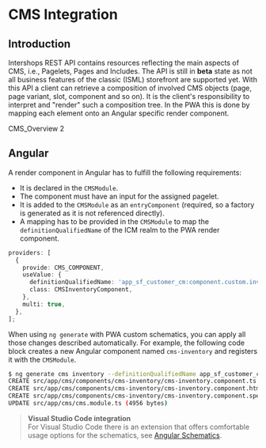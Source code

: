 # CMS Integration

## Introduction

Intershops REST API contains resources reflecting the main aspects of CMS, i.e., Pagelets, Pages and Includes. The API is still in **beta** state as not all business features of the classic (ISML) storefront are supported yet. With this API a client can retrieve a composition of involved CMS objects (page, page variant, slot, component and so on). It is the client's responsibility to interpret and "render" such a composition tree. In the PWA this is done by mapping each element onto an Angular specific render component.

CMS_Overview 2

## Angular

A render component in Angular has to fulfill the following requirements:

- It is declared in the `CMSModule`.
- The component must have an input for the assigned pagelet.
- It is added to the `CMSModule` as an `entryComponent` (required, so a factory is generated as it is not referenced directly).
- A mapping has to be provided in the `CMSModule` to map the `definitionQualifiedName` of the ICM realm to the PWA render component.

```typescript
providers: [
  {
    provide: CMS_COMPONENT,
    useValue: {
      definitionQualifiedName: 'app_sf_customer_cm:component.custom.inventory.pagelet2-Component',
      class: CMSInventoryComponent,
    },
    multi: true,
  },
];
```

When using `ng generate` with PWA custom schematics, you can apply all those changes described automatically. For example, the following code block creates a new Angular component named `cms-inventory` and registers it with the `CMSModule`.

```bash
$ ng generate cms inventory --definitionQualifiedName app_sf_customer_cm:component.custom.inventory.pagelet2-Component
CREATE src/app/cms/components/cms-inventory/cms-inventory.component.ts (386 bytes)
CREATE src/app/cms/components/cms-inventory/cms-inventory.component.html (32 bytes)
CREATE src/app/cms/components/cms-inventory/cms-inventory.component.spec.ts (795 bytes)
UPDATE src/app/cms/cms.module.ts (4956 bytes)
```

> **Visual Studio Code integration**  
> For Visual Studio Code there is an extension that offers comfortable usage options for the schematics, see [Angular Schematics](https://marketplace.visualstudio.com/items?itemName=cyrilletuzi.angular-schematics).
